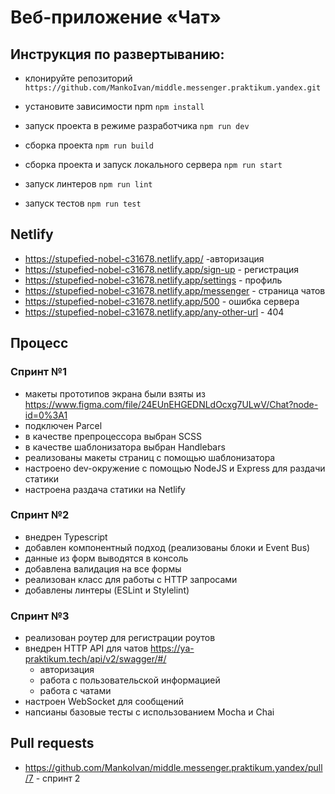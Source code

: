 # Веб-приложение «Чат»

## Инструкция по развертыванию:
- клонируйте репозиторий `https://github.com/MankoIvan/middle.messenger.praktikum.yandex.git`
- уcтановите зависимости npm `npm install`

- запуск проекта в режиме разработчика `npm run dev`
- сборка проекта `npm run build`
- сборка проекта и запуск локального сервера `npm run start`
- запуск линтеров `npm run lint`
- запуск тестов `npm run test`

## Netlify

- https://stupefied-nobel-c31678.netlify.app/ -авторизация
- https://stupefied-nobel-c31678.netlify.app/sign-up - регистрация
- https://stupefied-nobel-c31678.netlify.app/settings - профиль
- https://stupefied-nobel-c31678.netlify.app/messenger - страница чатов
- https://stupefied-nobel-c31678.netlify.app/500 - ошибка сервера
- https://stupefied-nobel-c31678.netlify.app/any-other-url - 404

## Процесс
### Спринт №1
- макеты прототипов экрана были взяты из https://www.figma.com/file/24EUnEHGEDNLdOcxg7ULwV/Chat?node-id=0%3A1
- подключен Parcel
- в качестве препроцессора выбран SCSS
- в качестве шаблонизатора выбран Handlebars
- реализованы макеты страниц с помощью шаблонизатора
- настроено dev-окружение с помощью NodeJS и Express для раздачи статики 
- настроена раздача статики на Netlify

### Спринт №2
- внедрен Typescript
- добавлен компонентный подход (реализованы блоки и Event Bus)
- данные из форм выводятся в консоль
- добавлена валидация на все формы
- реализован класс для работы с HTTP запросами
- добавлены линтеры (ESLint и Stylelint)

### Спринт №3
- реализован роутер для регистрации роутов
- внедрен HTTP API для чатов https://ya-praktikum.tech/api/v2/swagger/#/
    + авторизация
    + работа с пользовательской информацией
    + работа с чатами
- настроен WebSocket для сообщений
- напсианы базовые тесты с использованием Mocha и Chai

## Pull requests
- https://github.com/MankoIvan/middle.messenger.praktikum.yandex/pull/7 - спринт 2 
